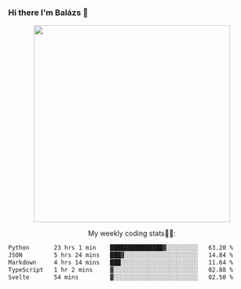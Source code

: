 ### Hi there I'm Balázs 👋
  
<p align="center">
  <img width="400" src="https://github-readme-stats.vercel.app/api/top-langs/?username=bkutasi&size_weight=0.5&count_weight=0.5&hide=jupyter%20notebook&layout=compact&theme=tokyonight">
</p>
<p align="center">
My weekly coding stats👨‍💻:
</p>
<!--START_SECTION:waka-->

```txt
Python       23 hrs 1 min    ███████████████▓░░░░░░░░░   63.20 %
JSON         5 hrs 24 mins   ███▓░░░░░░░░░░░░░░░░░░░░░   14.84 %
Markdown     4 hrs 14 mins   ███░░░░░░░░░░░░░░░░░░░░░░   11.64 %
TypeScript   1 hr 2 mins     ▓░░░░░░░░░░░░░░░░░░░░░░░░   02.88 %
Svelte       54 mins         ▓░░░░░░░░░░░░░░░░░░░░░░░░   02.50 %
```

<!--END_SECTION:waka-->



<!--
**bkutasi/bkutasi** is a ✨ _special_ ✨ repository because its `README.md` (this file) appears on your GitHub profile.

Here are some ideas to get you started:

- 🔭 I’m currently working on ...
- 🌱 I’m currently learning ...
- 👯 I’m looking to collaborate on ...
- 🤔 I’m looking for help with ...
- 💬 Ask me about ...
- 📫 How to reach me: ...
- 😄 Pronouns: ...
- ⚡ Fun fact: ...
-->
